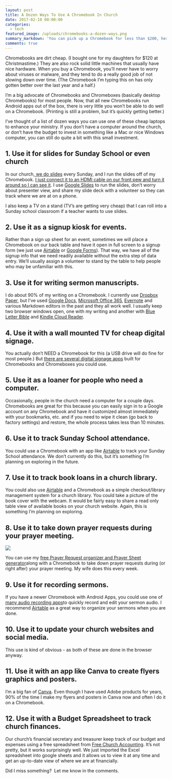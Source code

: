 ```yaml
---
layout: post
title: A Dozen Ways To Use A Chromebook In Church
date: 2017-02-10 00:00:00
categories:
  - tech
featured_image: /uploads/chromebooks-a-dozen-ways.png
summary_markdown: 'You can pick up a Chromebook for less than $200, here are a dozen ways to use one in church.'
comments: true
---
```



Chromebooks are dirt cheap. (I bought one for my daughters for $120 at Christmastime.) They are also rock solid little machines that usually have nice hardware. When you buy a Chromebook, you’ll never have to worry about viruses or malware, and they tend to do a really good job of not slowing down over time. (The Chromebook I’m typing this on has only gotten better over the last year and a half.)

I’m a big advocate of Chromebooks and Chromeboxes (basically desktop Chromebooks) for most people. Now, that all new Chromebooks run Android apps out of the box, there is very little you won’t be able to do well on a Chromebook. (Printing is still a problem, but it’s quickly getting better.)

I’ve thought of a list of dozen ways you can use one of these cheap laptops to enhance your ministry. If you don’t have a computer around the church, or don’t have the budget to invest in something like a Mac or nice Windows computer, you can still do quite a bit with this small investment.

## 1. Use it for slides for Sunday School or even church

In our church,[ we do slides](/2016/11/15/the-simple-mindsets-that-lead-to-awesome-slides.html) every Sunday, and I run the slides off of my Chromebook. [I just connect it to an HDMI cable on our front pew and turn it around so I can see it](http://ryanhaydenwebsites.com/church/tech/2016/11/15/how-to-get-screens-in-your-church-for-less-than-900.html). I use [Google Slides](http://slides.google.com) to run the slides, don’t worry about presenter view, and share my slide deck with a volunteer so they can track where we are at on a phone.

I also keep a TV on a stand (TV’s are getting very cheap) that I can roll into a Sunday school classroom if a teacher wants to use slides.

## 2. Use it as a signup kiosk for events.

Rather than a sign up sheet for an event, sometimes we will place a Chromebook on our back table and have it open in full screen to a signup form (we just use [Airtable](http://airtable.com) or [Google Forms](https://www.google.com/forms/about/)). That way, we have all of the signup info that we need readily available without the extra step of data entry. We’ll usually assign a volunteer to stand by the table to help people who may be unfamiliar with this.

## 3. Use it for writing sermon manuscripts.

I do about 90% of my writing on a Chromebook. I currently use [Dropbox Paper](http://paper.dropbox.com), but I’ve used [Google Docs](http://docs.google.com), [Microsoft Office 365](http://microsoft.com/office), [Evernote](http://evernote.com) and various Markdown editors in the past and they all work well. I usually keep two browser windows open, one with my writing and another with [Blue Letter Bible](http://blueletterbible.com)&nbsp;and [Kindle Cloud Reader](http://read.amazon.com).

## 4. Use it with a wall mounted TV for cheap digital signage.

You actually don’t NEED a Chromebook for this (a USB drive will do fine for most people.) But [there are several digital signage apps](https://enterprise.google.com/chrome/digital-signage/) built for Chromebooks and Chromeboxes you could use.

## 5. Use it as a loaner for people who need a computer.

Occasionally, people in the church need a computer for a couple days. Chromebooks are great for this because you can easily sign in to a Google account on any Chromebook and have it customized almost immediately with your bookmarks, etc. and if you need to wipe it clean (go back to factory settings) and restore, the whole process takes less than 10 minutes.

## 6. Use it to track Sunday School attendance.

You could use a Chromebook with an app like [Airtable](http://airtable.com) to track your Sunday School attendance. We don’t currently do this, but it’s something I’m planning on exploring in the future.

## 7. Use it to track book loans in a church library.

You could also use [Airtable](http://airtable.com) and a Chromebook as a simple checkout/library management system for a church library. You could take a picture of the book cover with the webcam. It would be fairly easy to share a read only table view of available books on your church website. Again, this is something I’m planning on exploring.

## 8. Use it to take down prayer requests during your prayer meeting.

[![](/uploads/versions/generator-blog---x----560-315x---.png)](/prayer-meeting.html)

You can use my [free Prayer Request organizer and Prayer Sheet generator](http://ryanhaydenwebsites.com/prayer-meeting.html)along with a Chromebook to take down prayer requests during (or right after) your prayer meeting. My wife does this every week.

## 9. Use it for recording sermons.

If you have a newer Chromebook with Android Apps, you could use one of [many audio recording apps](http://www.androidauthority.com/best-voice-recorder-apps-for-android-615332/)to quickly record and edit your sermon audio. I recommend [Airtable](http://airtable.com) as a great way to organize your sermons when you are done.

## 10. Use it to update your church websites and social media.

This use is kind of obvious - as both of these are done in the browser anyway.

## 11. Use it with an app like Canva to create flyers graphics and posters.

I’m a big fan of [Canva](http://canva.com). Even though I have used Adobe products for years, 90% of the time I make my flyers and posters in Canva now and often I do it on a Chromebook.

## 12. Use it with a Budget Spreadsheet to track church finances.

Our church’s financial secretary and treasurer keep track of our budget and expenses using a free spreadsheet from [Free Church Accounting](http://www.freechurchaccounting.com/). It’s not pretty, but it works surprisingly well. We just imported the Excel spreadsheet into google sheets and it allows us to view it at any time and get an up-to-date view of where we are at financially.

Did I miss something? &nbsp;Let me know in the comments.